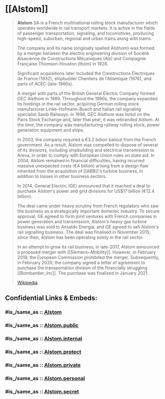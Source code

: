 
# [[Alstom]] 

> **Alstom** SA is a French multinational rolling stock manufacturer 
> which operates worldwide in rail transport markets. 
> It is active in the fields of passenger transportation, signaling, and locomotives, 
> producing high-speed, suburban, regional and urban trains along with trams.
>
> The company and its name (originally spelled Alsthom) was formed by a merger 
> between the electric engineering division of Société Alsacienne de Constructions Mécaniques (Als) and 
> Compagnie Française Thomson-Houston (thom) in 1928. 
> 
> Significant acquisitions later included the Constructions Électriques de France (1932), 
> shipbuilder Chantiers de l'Atlantique (1976), and parts of ACEC (late-1980s).
>
> A merger with parts of the British General Electric Company formed GEC Alsthom in 1989. 
> Throughout the 1990s, the company expanded its holdings in the rail sector, 
> acquiring German rolling stock manufacturer Linke-Hofmann-Busch 
> and Italian rail signaling specialist Sasib Railways. 
> In 1998, GEC Alsthom was listed on the Paris Stock Exchange and, 
> later that year, it was rebranded Alstom. 
> At the time, the company was manufacturing railway rolling stock, 
> power generation equipment and ships.
>
> In 2003, the company required a €3.2 billion bailout from the French government. 
> As a result, Alstom was compelled to dispose of several of its divisions, 
> including shipbuilding and electrical transmission to Areva, 
> in order to comply with European Union rules on state aid. 
> In 2004, Alstom remained in financial difficulties, 
> having incurred massive unexpected costs (€4 billion) 
> arising from a design flaw inherited from the acquisition of [[ABB]]'s turbine business, 
> in addition to losses in other business sectors.
>
> In 2014, General Electric (GE) announced that it reached a deal 
> to purchase Alstom's power and grid divisions for US$17 billion (€12.4 billion). 
> 
> The deal came under heavy scrutiny from French regulators 
> who saw the business as a strategically important domestic industry. 
> To secure approval, GE agreed to form joint ventures with French companies 
> in power generation and transmission, 
> Alstom's heavy gas turbine business was sold to Ansaldo Energia, 
> and GE agreed to sell Alstom's rail signalling business. 
> The deal was finalised in November 2015; 
> since then, Alstom has been operating solely in the rail sector.
>
> In an attempt to grow its rail business, in late-2017, 
> Alstom announced a proposed merger with [[Siemens~Mobility]]. 
> However, in February 2019, the European Commission prohibited the merger. 
> Subsequently, in February 2020, the company signed a letter of agreement 
> to purchase the transportation division of the financially struggling [[Bombardier_Inc]]. 
> The purchase was finalized in January 2021.
>
> [Wikipedia](https://en.wikipedia.org/wiki/Alstom)


## Confidential Links & Embeds: 

### #is_/same_as :: [Alstom](/_Standards/Society/Economics/Business/Business-Entity/IT~Company/Semiconductor-Industry/Alstom.md) 

### #is_/same_as :: [Alstom.public](/_public/Society/Economics/Business/Business-Entity/IT~Company/Semiconductor-Industry/Alstom.public.md) 

### #is_/same_as :: [Alstom.internal](/_internal/Society/Economics/Business/Business-Entity/IT~Company/Semiconductor-Industry/Alstom.internal.md) 

### #is_/same_as :: [Alstom.protect](/_protect/Society/Economics/Business/Business-Entity/IT~Company/Semiconductor-Industry/Alstom.protect.md) 

### #is_/same_as :: [Alstom.private](/_private/Society/Economics/Business/Business-Entity/IT~Company/Semiconductor-Industry/Alstom.private.md) 

### #is_/same_as :: [Alstom.personal](/_personal/Society/Economics/Business/Business-Entity/IT~Company/Semiconductor-Industry/Alstom.personal.md) 

### #is_/same_as :: [Alstom.secret](/_secret/Society/Economics/Business/Business-Entity/IT~Company/Semiconductor-Industry/Alstom.secret.md)

